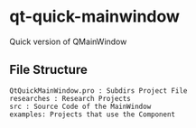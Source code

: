 # qt-quick-mainwindow
Quick version of QMainWindow

## File Structure
```
QtQuickMainWindow.pro : Subdirs Project File
researches : Research Projects
src : Source Code of the MainWindow
examples: Projects that use the Component

```


